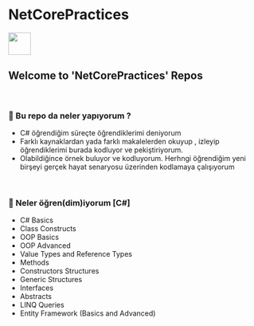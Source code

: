# NetCorePractices
<img src="https://user-images.githubusercontent.com/77436633/221350759-1664f0af-f553-456c-8734-4120e988c347.png" width="45" height="45" float="left">


## Welcome to 'NetCorePractices' Repos
<br/>

### 🎈 Bu repo da neler yapıyorum ?
- C# öğrendiğim süreçte öğrendiklerimi deniyorum
- Farklı kaynaklardan yada farklı makalelerden okuyup , izleyip öğrendiklerimi burada kodluyor ve pekiştiriyorum.
- Olabildiğince örnek buluyor ve kodluyorum. Herhngi öğrendiğim yeni birşeyi gerçek hayat senaryosu üzerinden kodlamaya çalışıyorum

</br>

### 🚀 Neler öğren(dim)iyorum [C#]
- C# Basics
- Class Constructs
- OOP Basics
- OOP Advanced
- Value Types and Reference Types
- Methods
- Constructors Structures
- Generic Structures
- Interfaces
- Abstracts
- LINQ Queries
- Entity Framework (Basics and Advanced)
